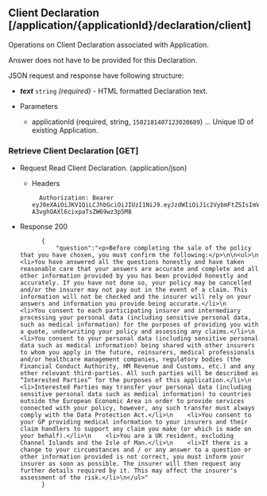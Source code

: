 ## Client Declaration [/application/{applicationId}/declaration/client]
Operations on Client Declaration associated with Application.

Answer does not have to be provided for this Declaration.

JSON request and response have following structure:

- _**text**_ `string` *(required)* - HTML formatted Declaration text.

+ Parameters

    + applicationId (required, string, `1502181407123020689`) ... Unique ID of existing Application.

### Retrieve Client Declaration [GET]
+ Request Read Client Declaration. (application/json)

    + Headers

            Authorization: Bearer eyJ0eXAiOiJKV1QiLCJhbGciOiJIUzI1NiJ9.eyJzdWIiOiJ1c2VybmFtZSIsImV4cCI6MTQyMjU0MDAzMH0.oyMYL7t57jhBvw-A3vghOAXl6cixpaTsZW69wz3p5M8

+ Response 200

            {
                "question":"<p>Before completing the sale of the policy that you have chosen, you must confirm the following:</p>\n\n<ul>\n    <li>You have answered all the questions honestly and have taken reasonable care that your answers are accurate and complete and all other information provided by you has been provided honestly and accurately. If you have not done so, your policy may be cancelled and/or the insurer may not pay out in the event of a claim. This information will not be checked and the insurer will rely on your answers and information you provide being accurate.</li>\n    <li>You consent to each participating insurer and intermediary processing your personal data (including sensitive personal data, such as medical information) for the purposes of providing you with a quote, underwriting your policy and assessing any claims.</li>\n    <li>You consent to your personal data (including sensitive personal data such as medical information) being shared with other insurers to whom you apply in the future, reinsurers, medical professionals and/or healthcare management companies, regulatory bodies (the Financial Conduct Authority, HM Revenue and Customs, etc.) and any other relevant third-parties. All such parties will be described as “Interested Parties” for the purposes of this application.</li>\n    <li>Interested Parties may transfer your personal data (including sensitive personal data such as medical information) to countries outside the European Economic Area in order to provide services connected with your policy, however, any such transfer must always comply with the Data Protection Act.</li>\n    <li>You consent to your GP providing medical information to your insurers and their claim handlers to support any claim you make (or which is made on your behalf).</li>\n    <li>You are a UK resident, excluding Channel Islands and the Isle of Man.</li>\n    <li>If there is a change to your circumstances and / or any answer to a question or other information provided is not correct, you must inform your insurer as soon as possible. The insurer will then request any further details required by it. This may affect the insurer's assessment of the risk.</li>\n</ul>"
            }

